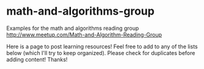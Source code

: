 math-and-algorithms-group
=========================

Examples for the math and algorithms reading group http://www.meetup.com/Math-and-Algorithm-Reading-Group

Here is a page to post learning resources! Feel free to add to any of the lists below (which I'll try to keep organized). Please check for duplicates before adding content! Thanks!
